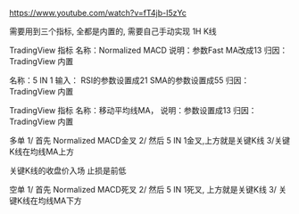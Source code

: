 https://www.youtube.com/watch?v=fT4jb-I5zYc


需要用到三个指标, 全都是内置的, 需要自己手动实现
1H K线


TradingView 指标
名称：Normalized MACD
说明：参数Fast MA改成13
归因：TradingView 内置

名称：5 IN 1
输入： RSI的参数设置成21
            SMA的参数设置成55
归因：TradingView 内置

TradingView 指标
名称：移动平均线MA，
说明：参数设置成13
归因：TradingView 内置

多单
1/ 首先  Normalized MACD金叉
2/ 然后 5 IN 1金叉,上方就是关键K线
3/关键K线在均线MA上方

关键K线的收盘价入场
止损是前低



空单
1/ 首先 Normalized MACD死叉
2/ 然后 5 IN 1死叉, 上方就是关键K线
3/ 关键K线在均线MA下方


